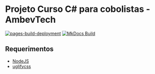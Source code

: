 # Projeto Curso C# para cobolistas - AmbevTech

[![pages-build-deployment](https://github.com/guionardo/ambevtech-csharp/actions/workflows/pages/pages-build-deployment/badge.svg)](https://guionardo.github.io/ambevtech-csharp/)
[![MkDocs Build](https://github.com/guionardo/ambevtech-csharp/actions/workflows/mkdocs.yml/badge.svg)](https://github.com/guionardo/ambevtech-csharp/actions/workflows/mkdocs.yml)

## Requerimentos

* [NodeJS](https:nodejs.org)
* [uglifycss](https://www.npmjs.com/package/uglifycss)